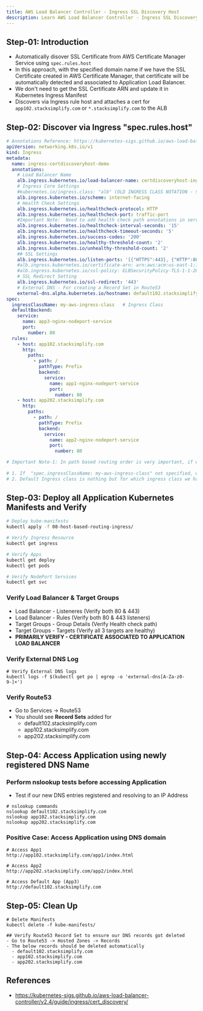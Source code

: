 ```yaml
---
title: AWS Load Balancer Controller - Ingress SSL Discovery Host
description: Learn AWS Load Balancer Controller - Ingress SSL Discovery Host
---
```


## Step-01: Introduction
- Automatically disover SSL Certificate from AWS Certificate Manager Service using `spec.rules.host`
- In this approach, with the specified domain name if we have the SSL Certificate created in AWS Certificate Manager, that certificate will be automatically detected and associated to Application Load Balancer.
- We don't need to get the SSL Certificate ARN and update it in Kubernetes Ingress Manifest
- Discovers via Ingress rule host and attaches a cert for `app102.stacksimplify.com` or `*.stacksimplify.com` to the ALB

## Step-02: Discover via Ingress "spec.rules.host"
```yaml
# Annotations Reference: https://kubernetes-sigs.github.io/aws-load-balancer-controller/latest/guide/ingress/annotations/
apiVersion: networking.k8s.io/v1
kind: Ingress
metadata:
  name: ingress-certdiscoveryhost-demo
  annotations:
    # Load Balancer Name
    alb.ingress.kubernetes.io/load-balancer-name: certdiscoveryhost-ingress
    # Ingress Core Settings
    #kubernetes.io/ingress.class: "alb" (OLD INGRESS CLASS NOTATION - STILL WORKS BUT RECOMMENDED TO USE IngressClass Resource)
    alb.ingress.kubernetes.io/scheme: internet-facing
    # Health Check Settings
    alb.ingress.kubernetes.io/healthcheck-protocol: HTTP 
    alb.ingress.kubernetes.io/healthcheck-port: traffic-port
    #Important Note:  Need to add health check path annotations in service level if we are planning to use multiple targets in a load balancer    
    alb.ingress.kubernetes.io/healthcheck-interval-seconds: '15'
    alb.ingress.kubernetes.io/healthcheck-timeout-seconds: '5'
    alb.ingress.kubernetes.io/success-codes: '200'
    alb.ingress.kubernetes.io/healthy-threshold-count: '2'
    alb.ingress.kubernetes.io/unhealthy-threshold-count: '2'   
    ## SSL Settings
    alb.ingress.kubernetes.io/listen-ports: '[{"HTTPS":443}, {"HTTP":80}]'
    #alb.ingress.kubernetes.io/certificate-arn: arn:aws:acm:us-east-1:180789647333:certificate/632a3ff6-3f6d-464c-9121-b9d97481a76b
    #alb.ingress.kubernetes.io/ssl-policy: ELBSecurityPolicy-TLS-1-1-2017-01 #Optional (Picks default if not used)    
    # SSL Redirect Setting
    alb.ingress.kubernetes.io/ssl-redirect: '443'
    # External DNS - For creating a Record Set in Route53
    external-dns.alpha.kubernetes.io/hostname: default102.stacksimplify.com 
spec:
  ingressClassName: my-aws-ingress-class   # Ingress Class                  
  defaultBackend:
    service:
      name: app3-nginx-nodeport-service
      port:
        number: 80     
  rules:
    - host: app102.stacksimplify.com
      http:
        paths:
          - path: /
            pathType: Prefix
            backend:
              service:
                name: app1-nginx-nodeport-service
                port: 
                  number: 80
    - host: app202.stacksimplify.com
      http:
        paths:                  
          - path: /
            pathType: Prefix
            backend:
              service:
                name: app2-nginx-nodeport-service
                port: 
                  number: 80

# Important Note-1: In path based routing order is very important, if we are going to use  "/*", try to use it at the end of all rules.                                        
                        
# 1. If  "spec.ingressClassName: my-aws-ingress-class" not specified, will reference default ingress class on this kubernetes cluster
# 2. Default Ingress class is nothing but for which ingress class we have the annotation `ingressclass.kubernetes.io/is-default-class: "true"`    
```


## Step-03: Deploy all Application Kubernetes Manifests and Verify
```sh
# Deploy kube-manifests
kubectl apply -f 08-host-based-routing-ingress/

# Verify Ingress Resource
kubectl get ingress

# Verify Apps
kubectl get deploy
kubectl get pods

# Verify NodePort Services
kubectl get svc
```
### Verify Load Balancer & Target Groups
- Load Balancer -  Listeneres (Verify both 80 & 443) 
- Load Balancer - Rules (Verify both 80 & 443 listeners) 
- Target Groups - Group Details (Verify Health check path)
- Target Groups - Targets (Verify all 3 targets are healthy)
- **PRIMARILY VERIFY - CERTIFICATE ASSOCIATED TO APPLICATION LOAD BALANCER**

### Verify External DNS Log
```t
# Verify External DNS logs
kubectl logs -f $(kubectl get po | egrep -o 'external-dns[A-Za-z0-9-]+')
```
### Verify Route53
- Go to Services -> Route53
- You should see **Record Sets** added for 
  - default102.stacksimplify.com
  - app102.stacksimplify.com
  - app202.stacksimplify.com

## Step-04: Access Application using newly registered DNS Name
### Perform nslookup tests before accessing Application
- Test if our new DNS entries registered and resolving to an IP Address
```t
# nslookup commands
nslookup default102.stacksimplify.com
nslookup app102.stacksimplify.com
nslookup app202.stacksimplify.com
```
### Positive Case: Access Application using DNS domain
```t
# Access App1
http://app102.stacksimplify.com/app1/index.html

# Access App2
http://app202.stacksimplify.com/app2/index.html

# Access Default App (App3)
http://default102.stacksimplify.com
```

## Step-05: Clean Up
```t
# Delete Manifests
kubectl delete -f kube-manifests/

## Verify Route53 Record Set to ensure our DNS records got deleted
- Go to Route53 -> Hosted Zones -> Records 
- The below records should be deleted automatically
  - default102.stacksimplify.com
  - app102.stacksimplify.com
  - app202.stacksimplify.com
```


## References
- https://kubernetes-sigs.github.io/aws-load-balancer-controller/v2.4/guide/ingress/cert_discovery/